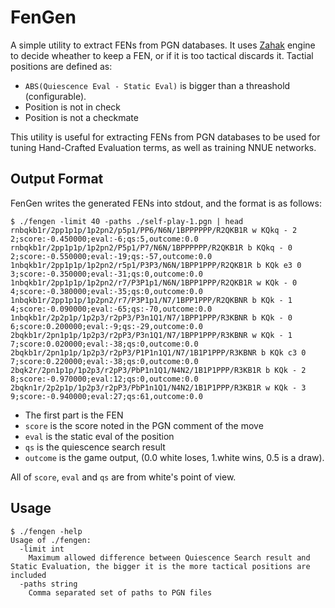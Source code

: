 # FenGen

A simple utility to extract FENs from PGN databases. It uses
[Zahak](https://github.com/amanjpro/zahak) engine to decide wheather to keep a
FEN, or if it is too tactical discards it. Tactial positions are defined as:

- `ABS(Quiescence Eval - Static Eval)` is bigger than a threashold (configurable).
- Position is not in check
- Position is not a checkmate

This utility is useful for extracting FENs from PGN databases to be used for
tuning Hand-Crafted Evaluation terms, as well as training NNUE networks.

## Output Format

FenGen writes the generated FENs into stdout, and the format is as follows:

```
$ ./fengen -limit 40 -paths ./self-play-1.pgn | head
rnbqkb1r/2pp1p1p/1p2pn2/p5p1/PP6/N6N/1BPPPPPP/R2QKB1R w KQkq - 2 2;score:-0.450000;eval:-6;qs:5,outcome:0.0
rnbqkb1r/2pp1p1p/1p2pn2/P5p1/P7/N6N/1BPPPPPP/R2QKB1R b KQkq - 0 2;score:-0.550000;eval:-19;qs:-57,outcome:0.0
1nbqkb1r/2pp1p1p/1p2pn2/r5p1/P3P3/N6N/1BPP1PPP/R2QKB1R b KQk e3 0 3;score:-0.350000;eval:-31;qs:0,outcome:0.0
1nbqkb1r/2pp1p1p/1p2pn2/r7/P3P1p1/N6N/1BPP1PPP/R2QKB1R w KQk - 0 4;score:-0.380000;eval:-35;qs:0,outcome:0.0
1nbqkb1r/2pp1p1p/1p2pn2/r7/P3P1p1/N7/1BPP1PPP/R2QKBNR b KQk - 1 4;score:-0.090000;eval:-65;qs:-70,outcome:0.0
1nbqkb1r/2p2p1p/1p2p3/r2pP3/P3n1Q1/N7/1BPP1PPP/R3KBNR b KQk - 0 6;score:0.200000;eval:-9;qs:-29,outcome:0.0
2bqkb1r/2pn1p1p/1p2p3/r2pP3/P3n1Q1/N7/1BPP1PPP/R3KBNR w KQk - 1 7;score:0.020000;eval:-38;qs:0,outcome:0.0
2bqkb1r/2pn1p1p/1p2p3/r2pP3/P1P1n1Q1/N7/1B1P1PPP/R3KBNR b KQk c3 0 7;score:0.220000;eval:-38;qs:0,outcome:0.0
2bqk2r/2pn1p1p/1p2p3/r2pP3/PbP1n1Q1/N4N2/1B1P1PPP/R3KB1R b KQk - 2 8;score:-0.970000;eval:12;qs:0,outcome:0.0
2bqkn1r/2p2p1p/1p2p3/r2pP3/PbP1n1Q1/N4N2/1B1P1PPP/R3KB1R w KQk - 3 9;score:-0.940000;eval:27;qs:61,outcome:0.0
```

- The first part is the FEN
- `score` is the score noted in the PGN comment of the move
- `eval` is the static eval of the position
- `qs` is the quiescence search result
- `outcome` is the game output, (0.0 white loses, 1.white wins, 0.5 is a draw).

All of `score`, `eval` and `qs` are from white's point of view.

## Usage

```
$ ./fengen -help
Usage of ./fengen:
  -limit int
    Maximum allowed difference between Quiescence Search result and Static Evaluation, the bigger it is the more tactical positions are included
  -paths string
    Comma separated set of paths to PGN files
```
